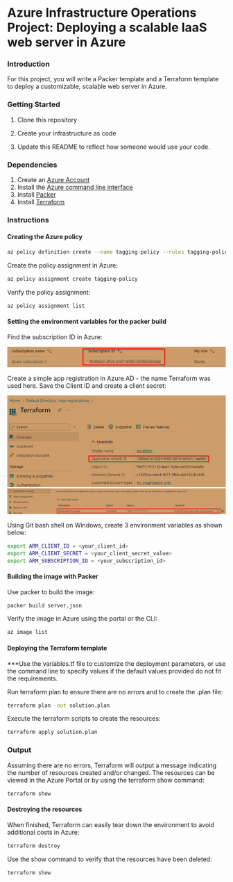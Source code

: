 # Azure Infrastructure Operations Project: Deploying a scalable IaaS web server in Azure

### Introduction
For this project, you will write a Packer template and a Terraform template to deploy a customizable, scalable web server in Azure.

### Getting Started
1. Clone this repository

2. Create your infrastructure as code

3. Update this README to reflect how someone would use your code.

### Dependencies
1. Create an [Azure Account](https://portal.azure.com) 
2. Install the [Azure command line interface](https://docs.microsoft.com/en-us/cli/azure/install-azure-cli?view=azure-cli-latest)
3. Install [Packer](https://www.packer.io/downloads)
4. Install [Terraform](https://www.terraform.io/downloads.html)

### Instructions
#### Creating the Azure policy
```bash
az policy definition create --name tagging-policy --rules tagging-policy.json
```
Create the policy assignment in Azure:
```bash
az policy assignment create tagging-policy
```

Verify the policy assignment:
```bash
az policy assignment list
```
#### Setting the environment variables for the packer build
Find the subscription ID in Azure:

![Alt text](./screenshots_for_readme/azure_subscriptionID.png "subs_id")

Create a simple app registration in Azure AD - the name Terraform was used here. Save the Client ID and create a client secret:

![Alt text](./screenshots_for_readme/azure_app_registration_clientID.png "client_id")
![Alt text](./screenshots_for_readme/azure_app_registration_clientSecret.png "client_secret")

Using Git bash shell on Windows, create 3 environment variables as shown below:
```bash
export ARM_CLIENT_ID = <your_client_id>
export ARM_CLIENT_SECRET = <your_client_secret_value>
export ARM_SUBSCRIPTION_ID = <your_subscription_id>
```

#### Building the image with Packer
Use packer to build the image:
```bash
packer build server.json
```
Verify the image in Azure using the portal or the CLI:
```bash
az image list
```

#### Deploying the Terraform template
***Use the variables.tf file to customize the deployment parameters, or use the command line to specify values if the default values provided do not fit the requirements.

Run terraform plan to ensure there are no errors and to create the .plan file:
```bash
terraform plan -out solution.plan
```
Execute the terraform scripts to create the resources:
```bash
terraform apply solution.plan
```

### Output
Assuming there are no errors, Terraform will output a message indicating the number of resources created and/or changed. 
The resources can be viewed in the Azure Portal or by using the terraform show command:
```bash
terraform show
```

#### Destroying the resources
When finished, Terraform can easily tear down the environment to avoid additional costs in Azure:
```bash
terraform destroy
```
Use the show command to verify that the resources have been deleted:
```bash
terraform show
```

